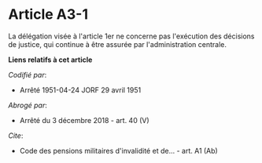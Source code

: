 # Article A3-1

La délégation visée à l'article 1er ne concerne pas l'exécution des décisions de justice, qui continue à être assurée par
l'administration centrale.

**Liens relatifs à cet article**

_Codifié par_:

  - Arrêté 1951-04-24 JORF 29 avril 1951

_Abrogé par_:

  - Arrêté du 3 décembre 2018 - art. 40 (V)

_Cite_:

  - Code des pensions militaires d'invalidité et de... - art. A1 (Ab)
